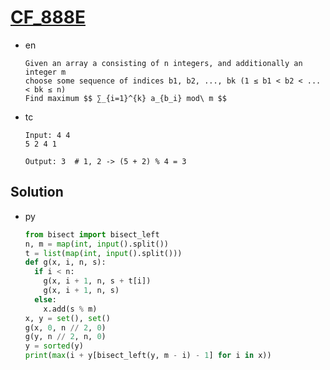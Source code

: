 # [CF_888E](https://codeforces.com/contest/888/E)

* en

  ```en
  Given an array a consisting of n integers, and additionally an integer m
  choose some sequence of indices b1, b2, ..., bk (1 ≤ b1 < b2 < ... < bk ≤ n)
  Find maximum $$ ∑_{i=1}^{k} a_{b_i} mod\ m $$
  ```

* tc

  ```tc
  Input: 4 4
  5 2 4 1

  Output: 3  # 1, 2 -> (5 + 2) % 4 = 3
  ```

## Solution

* py

  ```py
  from bisect import bisect_left
  n, m = map(int, input().split())
  t = list(map(int, input().split()))
  def g(x, i, n, s):
    if i < n:
      g(x, i + 1, n, s + t[i])
      g(x, i + 1, n, s)
    else:
      x.add(s % m)
  x, y = set(), set()
  g(x, 0, n // 2, 0)
  g(y, n // 2, n, 0)
  y = sorted(y)
  print(max(i + y[bisect_left(y, m - i) - 1] for i in x))
  ```
